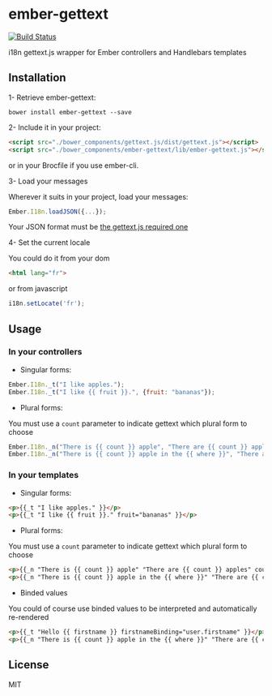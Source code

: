 # ember-gettext
[![Build Status](https://travis-ci.org/Wisembly/ember-gettext.svg?branch=master)](https://travis-ci.org/Wisembly/ember-gettext)

i18n gettext.js wrapper for Ember controllers and Handlebars templates


## Installation

1- Retrieve ember-gettext:

```
bower install ember-gettext --save
```

2- Include it in your project:

```html
<script src="./bower_components/gettext.js/dist/gettext.js"></script>
<script src="./bower_components/ember-gettext/lib/ember-gettext.js"></script>
```
or in your Brocfile if you use ember-cli.

3- Load your messages

Wherever it suits in your project, load your messages:

```javascript
Ember.I18n.loadJSON({...});
```

Your JSON format must be [the gettext.js required one](https://github.com/guillaumepotier/gettext.js#required-json-format)

4- Set the current locale

You could do it from your dom

```html
<html lang="fr">
```

or from javascript

```javascript
i18n.setLocate('fr');
```

## Usage

### In your controllers

  - Singular forms:

```javascript
Ember.I18n._t("I like apples.");
Ember.I18n._t("I like {{ fruit }}.", {fruit: "bananas"});
```

  - Plural forms:

You must use a `count` parameter to indicate gettext which plural form to choose

```javascript
Ember.I18n._n("There is {{ count }} apple", "There are {{ count }} apples", { count: 42 });
Ember.I18n._n("There is {{ count }} apple in the {{ where }}", "There are {{ count }} apples in the {{ where }}", { count: 12, where: "fridge" });
```

### In your templates

  - Singular forms:

```html
<p>{{_t "I like apples." }}</p>
<p>{{_t "I like {{ fruit }}." fruit="bananas" }}</p>
```

  - Plural forms:

You must use a `count` parameter to indicate gettext which plural form to choose

```html
<p>{{_n "There is {{ count }} apple" "There are {{ count }} apples" count=42 }}</p>
<p>{{_n "There is {{ count }} apple in the {{ where }}" "There are {{ count }} apples in the {{ where }}" count=12 where="fridge" }}</p>
```

  - Binded values

You could of course use binded values to be interpreted and automatically
re-rendered

```html
<p>{{_t "Hello {{ firstname }} firstnameBinding="user.firstname" }}</p>
<p>{{_n "There is {{ count }} apple in the {{ where }}" "There are {{ count }} apples in the {{ where }}" countBinding="fruits.count" whereBinding="fruits.container" }}</p>
```

## License

MIT
